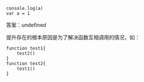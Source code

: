     console.log(a)
    var a = 1

答案：undefined

提升存在的根本原因是为了解决函数互相调用的情况，如：

    function test1{
        test2()
    }
    function test2{
        test1()
    }